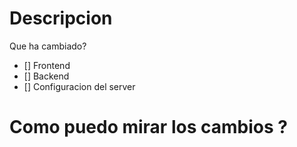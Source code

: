 # Descripcion
Que ha cambiado?

- [] Frontend
- [] Backend
- [] Configuracion del server

# Como puedo mirar los cambios ?
